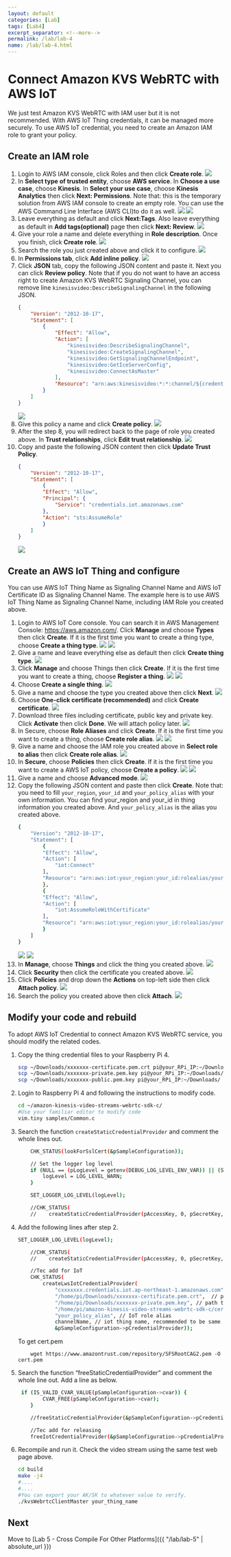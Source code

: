 ```yaml
---
layout: default
categories: [Lab]
tags: [Lab4]
excerpt_separator: <!--more-->
permalink: /lab/lab-4
name: /lab/lab-4.html
---
```


# Connect Amazon KVS WebRTC with AWS IoT

We just test Amazon KVS WebRTC with IAM user but it is not recommended. With AWS IoT Thing credentials, it can be managed more securely. To use AWS IoT credential, you need to create an Amazon IAM role to grant your policy.

## Create an IAM role

1. Login to AWS IAM console, click Roles and then click **Create role**. ![](images/lab4-1.png)
2. In **Select type of trusted entity**, choose **AWS service**. In **Choose a use case**, choose **Kinesis**. In **Select your use case**, choose **Kinesis Analytics** then click **Next: Permissions**. Note that: this is the temporary solution from AWS IAM console to create an empty role. You can use the AWS Command Line Interface (AWS CLI)to do it as well. ![](images/lab4-2.png) ![](images/lab4-3.png)
3. Leave everything as default and click **Next:Tags**. Also leave everything as default in **Add tags(optional)** page then click **Next: Review**. ![](images/lab4-4.png)
4. Give your role a name and delete everything in **Role description**. Once you finish, click **Create role**. ![](images/lab4-5.png)
5. Search the role you just created above and click it to configure. ![](images/lab4-6.png)
6. In **Permissions tab**, click **Add inline policy**. ![](images/lab4-7.png)
7. Click **JSON** tab, copy the following JSON content and paste it. Next you can click **Review policy**. Note that if you do not want to have an access right to create Amazon KVS WebRTC Signaling Channel, you can remove line `kinesisvideo:DescribeSignalingChannel` in the following JSON.
    ```json
    {
        "Version": "2012-10-17",
        "Statement": [
            {
                "Effect": "Allow",
                "Action": [
                    "kinesisvideo:DescribeSignalingChannel",
                    "kinesisvideo:CreateSignalingChannel",
                    "kinesisvideo:GetSignalingChannelEndpoint",
                    "kinesisvideo:GetIceServerConfig",
                    "kinesisvideo:ConnectAsMaster"
                ],
                "Resource": "arn:aws:kinesisvideo:*:*:channel/${credentials-iot:ThingName}/*"
            }
        ]
    }
    ```
    ![](images/lab4-8.png)
8. Give this policy a name and click **Create policy**. ![](images/lab4-9.png)
9. After the step 8, you will redirect back to the page of role you created above. In **Trust relationships**, click **Edit trust relationship**. ![](images/lab4-10.png)
10. Copy and paste the following JSON content then click **Update Trust Policy**. 
    ```json
    {
        "Version": "2012-10-17",
        "Statement": [
            {
            "Effect": "Allow",
            "Principal": {
                "Service": "credentials.iot.amazonaws.com"
            },
            "Action": "sts:AssumeRole"
            }
        ]
    }
    ```
    ![](images/lab4-11.png)

## Create an AWS IoT Thing and configure

You can use AWS IoT Thing Name as Signaling Channel Name and AWS IoT Certificate ID as Signaling Channel Name. The example here is to use AWS IoT Thing Name as Signaling Channel Name, including IAM Role you created above.

1. Login to AWS IoT Core console. You can search it in AWS Management Console: https://aws.amazon.com/. Click **Manage** and choose **Types** then click **Create**. If it is the first time you want to create a thing type, choose **Create a thing type**. ![](images/lab4-12.png) ![](images/lab4-13.png)
2. Give a name and leave everything else as default then click **Create thing type**. ![](images/lab4-14.png)
3. Click **Manage** and choose Things then click **Create**. If it is the first time you want to create a thing, choose **Register a thing**. ![](images/lab4-15.png) ![](images/lab4-16.png)
4. Choose **Create a single thing**. ![](images/lab4-17.png)
5. Give a name and choose the type you created above then click **Next**. ![](images/lab4-18.png)
6. Choose **One-click certificate (recommended)** and click **Create certificate**. ![](images/lab4-19.png)
7. Download three files including certificate, public key and private key. Click **Activate** then click **Done**. We will attach policy later. ![](images/lab4-20.png)
8. In Secure, choose **Role Aliases** and click **Create**. If it is the first time you want to create a thing, choose **Create role alias**. ![](images/lab4-21.png) ![](images/lab4-22.png)
9. Give a name and choose the IAM role you created above in **Select role to alias** then click **Create role alias**. ![](images/lab4-23.png)
10. In **Secure**, choose **Policies** then click **Create**. If it is the first time you want to create a AWS IoT policy, choose **Create a policy**. ![](images/lab4-24.png) ![](images/lab4-25.png)
11. Give a name and choose **Advanced mode**. ![](images/lab4-26.png)
12. Copy the following JSON content and paste then click **Create**. Note that: you need to fill `your_region`, `your_id` and `your_policy_alias` with your own information. You can find your_region and your_id in thing information you created above. And `your_policy_alias` is the alias you created above.
    ```bash
    {
        "Version": "2012-10-17",
        "Statement": [
            {
            "Effect": "Allow",
            "Action": [
                "iot:Connect"
            ],
            "Resource": "arn:aws:iot:your_region:your_id:rolealias/your_policy_alias"
            },
            {
            "Effect": "Allow",
            "Action": [
                "iot:AssumeRoleWithCertificate"
            ],
            "Resource": "arn:aws:iot:your_region:your_id:rolealias/your_policy_alias"
            }
        ]
    }
    ```
    ![](images/lab4-27.png) ![](images/lab4-28.png)
13. In **Manage**, choose **Things** and click the thing you created above. ![](images/lab4-29.png)
14. Click **Security** then click the certificate you created above. ![](images/lab4-30.png)
15. Click **Policies** and drop down the **Actions** on top-left side then click **Attach policy**. ![](images/lab4-31.png)
16. Search the policy you created above then click **Attach**. ![](images/lab4-32.png)

## Modify your code and rebuild

To adopt AWS IoT Credential to connect Amazon KVS WebRTC service, you should modify the related codes.

1. Copy the thing credential files to your Raspberry Pi 4.
    ```bash
    scp ~/Downloads/xxxxxxx-certificate.pem.crt pi@your_RPi_IP:~/Downloads/
    scp ~/Downloads/xxxxxxx-private.pem.key pi@your_RPi_IP:~/Downloads/
    scp ~/Downloads/xxxxxxx-public.pem.key pi@your_RPi_IP:~/Downloads/
    ```

2. Login to Raspberry Pi 4 and following the instructions to modify code.
    ```bash
    cd ~/amazon-kinesis-video-streams-webrtc-sdk-c/
    #Use your familiar editor to modify code
    vim.tiny samples/Common.c
    ```

3. Search the function `createStaticCredentialProvider` and comment the whole lines out.
    ```bash
        CHK_STATUS(lookForSslCert(&pSampleConfiguration));
    
        // Set the logger log level
        if (NULL == (pLogLevel = getenv(DEBUG_LOG_LEVEL_ENV_VAR)) || (STATUS_SUCCESS != STRTOUI32(pLogLevel, NULL, 10, &logLevel))) {
            logLevel = LOG_LEVEL_WARN;
        }
    
        SET_LOGGER_LOG_LEVEL(logLevel);
    
        //CHK_STATUS(
        //    createStaticCredentialProvider(pAccessKey, 0, pSecretKey, 0, pSessionToken, 0, MAX_UINT64, &pSampleConfiguration->pCredentialProvider));
    ```

4. Add the following lines after step 2. 
    ```bash
    SET_LOGGER_LOG_LEVEL(logLevel);
    
        //CHK_STATUS(
        //    createStaticCredentialProvider(pAccessKey, 0, pSecretKey, 0, pSessionToken, 0, MAX_UINT64, &pSampleConfiguration->pCredentialProvider));
    
        //Tec add for IoT
        CHK_STATUS(
            createLwsIotCredentialProvider(
                "cxxxxxxx.credentials.iot.ap-northeast-1.amazonaws.com",  // IoT credentials endpoint
                "/home/pi/Downloads/xxxxxxx-certificate.pem.crt",  // path to iot certificate
                "/home/pi/Downloads/xxxxxxx-private.pem.key", // path to iot private key
                "/home/pi/amazon-kinesis-video-streams-webrtc-sdk-c/certs/cert.pem", // path to CA cert
                "your_policy_alias", // IoT role alias
                channelName, // iot thing name, recommended to be same as your channel name
                &pSampleConfiguration->pCredentialProvider));
    ```
    To get cert.pem
    ```
        wget https://www.amazontrust.com/repository/SFSRootCAG2.pem -O cert.pem
    ```

5. Search the function “freeStaticCredentialProvider” and comment the whole line out. Add a line as below.
    ```bash
     if (IS_VALID_CVAR_VALUE(pSampleConfiguration->cvar)) {
            CVAR_FREE(pSampleConfiguration->cvar);
        }
    
        //freeStaticCredentialProvider(&pSampleConfiguration->pCredentialProvider);
    
        //Tec add for releasing
        freeIotCredentialProvider(&pSampleConfiguration->pCredentialProvider);
    ```

6.  Recompile and run it. Check the video stream using the same test web page above.
    ```bash
    cd build
    make -j4
    #....
    #....
    #You can export your AK/SK to whatever value to verify.
    ./kvsWebrtcClientMaster your_thing_name
    ```
## Next

Move to [Lab 5 - Cross Compile For Other Platforms]({{ "/lab/lab-5" | absolute_url }})
